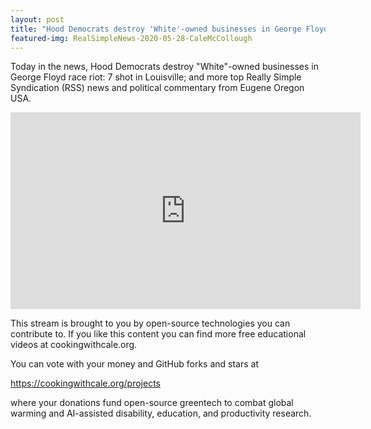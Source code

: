 ```yaml
---
layout: post
title: "Hood Democrats destroy 'White'-owned businesses in George Floyd race riot: 7 shot in Louisville"
featured-img: RealSimpleNews-2020-05-28-CaleMcCollough
---
```


Today in the news, Hood Democrats destroy "White"-owned businesses in George Floyd race riot: 7 shot in Louisville; and more top Really Simple Syndication (RSS) news and political commentary from Eugene Oregon USA.

<iframe width="560" height="315" src="https://www.youtube.com/embed/9kSk2jQW4EM" frameborder="0" allow="accelerometer; autoplay; encrypted-media; gyroscope; picture-in-picture" allowfullscreen></iframe>

This stream is brought to you by open-source technologies you can contribute to. If you like this content you can find more free educational videos at cookingwithcale.org.

You can vote with your money and GitHub forks and stars at 

https://cookingwithcale.org/projects

where your donations fund open-source greentech to combat global warming and AI-assisted disability, education, and productivity research.
